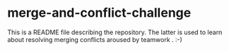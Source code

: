 # merge-and-conflict-challenge
This is a README file describing the repository. The latter is used to learn about resolving merging conflicts aroused by teamwork .
:-)
 
